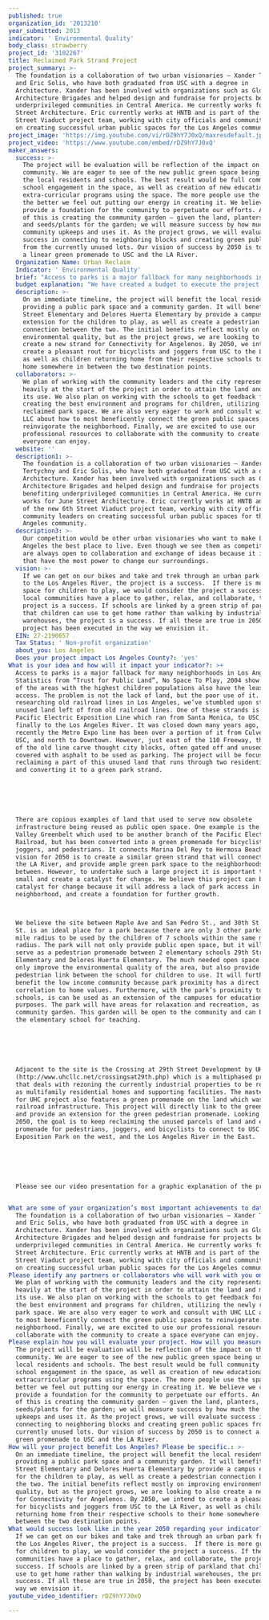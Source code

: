 ```yaml
---
published: true
organization_id: '2013210'
year_submitted: 2013
indicator: ' Environmental Quality'
body_class: strawberry
project_id: '3102267'
title: Reclaimed Park Strand Project
project_summary: >-
  The foundation is a collaboration of two urban visionaries – Xander Tertychny
  and Eric Solis, who have both graduated from USC with a degree in
  Architecture. Xander has been involved with organizations such as Global
  Architecture Brigades and helped design and fundraise for projects benefiting
  underprivileged communities in Central America. He currently works for June
  Street Architecture. Eric currently works at HNTB and is part of the new 6th
  Street Viaduct project team, working with city officials and community leaders
  on creating successful urban public spaces for the Los Angeles community.
project_image: 'https://img.youtube.com/vi/rDZ9hY7J0xQ/maxresdefault.jpg'
project_video: 'https://www.youtube.com/embed/rDZ9hY7J0xQ'
maker_answers:
  success: >-
    The project will be evaluation will be reflection of the impact on the
    community. We are eager to see of the new public green space being used by
    the local residents and schools. The best result would be full community and
    school engagement in the space, as well as creation of new educational or
    extra-curricular programs using the space. The more people use the space,
    the better we feel out putting our energy in creating it. We believe we can
    provide a foundation for the community to perpetuate our efforts. An example
    of this is creating the community garden – given the land, planters, soil,
    and seeds/plants for the garden; we will measure success by how much the
    community upkeeps and uses it. As the project grows, we will evaluate
    success in connecting to neighboring blocks and creating green public spaces
    from the currently unused lots. Our vision of success by 2050 is to connect
    a linear green promenade to USC and the LA River. 
  Organization Name: Urban Reclaim
  Indicator: ' Environmental Quality'
  brief: "Access to parks is a major fallback for many neighborhoods in Los Angeles. Statistics from “Trust for Public Land”, No Space To Play, 2004 show that many of the areas with the highest children populations also have the least park access. The problem is not the lack of land, but the poor use of it. After researching old railroad lines in Los Angeles, we’ve stumbled upon strands of unused land left of from old railroad lines. One of these strands is from the Pacific Electric Exposition Line which ran from Santa Monica, to USC, and finally to the Los Angeles River. It was closed down many years ago, and recently the Metro Expo line has been over a portion of it from Culver City to USC, and north to Downtown. However, just east of the 110 Freeway, the remains of the old line carve thought city blocks, often gated off and unused or covered with asphalt to be used as parking. The project will be focus on reclaiming a part of this unused land that runs through two residential blocks and converting it to a green park strand. \r\n\r\nThere are copious examples of land that used to serve now obsolete infrastructure being reused as public open space. One example is the Hermosa Valley Greenbelt which used to be another branch of the Pacific Electric Railroad, but has been converted into a green promenade for bicyclists, joggers, and pedestrians. It connects Marina Del Rey to Hermosa Beach. The vision for 2050 is to create a similar green strand that will connect USC to the LA River, and provide ample green park space to the neighborhoods in between. However, to undertake such a large project it is important to start small and create a catalyst for change. We believe this project can be the catalyst for change because it will address a lack of park access in the neighborhood, and create a foundation for further growth.\r\nWe believe the site between Maple Ave and San Pedro St., and 30th St. and 32nd St. is an ideal place for a park because there are only 3 other parks within a mile radius to be used by the children of 7 schools within the same mile radius. The park will not only provide public open space, but it will also serve as a pedestrian promenade between 2 elementary schools -29th Street Elementary and Delores Huerta Elementary. The much needed open space will not only improve the environmental quality of the area, but also provide a pedestrian link between the school for children to use. It will further benefit the low income community because park proximity has a direct correlation to home values. Furthermore, with the park’s proximity to the schools, is can be used as an extension of the campuses for educational purposes. The park will have areas for relaxation and recreation, as well as a community garden. This garden will be open to the community and can be used by the elementary school for teaching. \r\n\r\nAdjacent to the site is the Crossing at 29th Street Development by UHC LLC (http://www.uhcllc.net/crossingsat29th.php) which is a multi-phased project that deals with re-zoning the currently industrial properties to be redeveloped as multi-family residential homes and supporting facilities. The master plan for UHC project also features a green promenade on the land which was used as railroad infrastructure. This project will directly link to the green space and provide an extension for the green pedestrian promenade. Looking toward 2050, the goal is to keep reclaiming the unused parcels of land and extend the promenade for pedestrians, joggers, and bicyclists to connect to USC and Exposition Park on the west, and the Los Angeles River in the East.\r\n\r\nPlease see our video presentation for a graphic explanation of the project.\r\n"
  budget explanation: "We have created a budget to execute the project:\r\n$6,000- Mobilization, Permits, and Land rights\r\n$17,000 – Demolition and grading the existing lots\r\n$36,000 – Hardscape for pedestrian and bike path\r\n$11,000 – Soft scape so grassy areas\r\n$8,000 – Community garden\r\n$8,000 – Park Furniture\r\n$5,000 – Maintenance \r\n$9,000 – Extra plants and soft costs"
  description: >-
    On an immediate timeline, the project will benefit the local residents by
    providing a public park space and a community garden. It will benefit 29th
    Street Elementary and Delores Huerta Elementary by provide a campus
    extension for the children to play, as well as create a pedestrian
    connection between the two. The initial benefits reflect mostly on improving
    environmental quality, but as the project grows, we are looking to also
    create a new strand for Connectivity for Angelenos. By 2050, we intend to
    create a pleasant rout for bicyclists and joggers from USC to the LA River,
    as well as children returning home from their respective schools to their
    home somewhere in between the two destination points.  
  collaborators: >-
    We plan of working with the community leaders and the city representatives
    heavily at the start of the project in order to attain the land and maximize
    its use. We also plan on working with the schools to get feedback for
    creating the best environment and programs for children, utilizing the newly
    reclaimed park space. We are also very eager to work and consult with UHC
    LLC about how to most beneficently connect the green public spaces to
    reinvigorate the neighborhood. Finally, we are excited to use our
    professional resources to collaborate with the community to create a space
    everyone can enjoy. 
  website: ''
  description1: >-
    The foundation is a collaboration of two urban visionaries – Xander
    Tertychny and Eric Solis, who have both graduated from USC with a degree in
    Architecture. Xander has been involved with organizations such as Global
    Architecture Brigades and helped design and fundraise for projects
    benefiting underprivileged communities in Central America. He currently
    works for June Street Architecture. Eric currently works at HNTB and is part
    of the new 6th Street Viaduct project team, working with city officials and
    community leaders on creating successful urban public spaces for the Los
    Angeles community.
  description3: >-
    Our competition would be other urban visionaries who want to make Los
    Angeles the best place to live. Even though we see them as competition, we
    are always open to collaboration and exchange of ideas because it is ideas
    that have the most power to change our surroundings. 
  vision: >-
    If we can get on our bikes and take and trek through an urban park from USC
    to the Los Angeles River, the project is a success.  If there is more green
    space for children to play, we would consider the project a success. If the
    local communities have a place to gather, relax, and collaborate, the
    project is a success. If schools are linked by a green strip of parkland
    that children can use to get home rather than walking by industrial
    warehouses, the project is a success. If all these are true in 2050, the
    project has been executed in the way we envision it. 
  EIN: 27-2190657
  Tax Status: ' Non-profit organization'
  about_you: Los Angeles
  Does your project impact Los Angeles County?: 'yes'
What is your idea and how will it impact your indicator?: >+
  Access to parks is a major fallback for many neighborhoods in Los Angeles.
  Statistics from “Trust for Public Land”, No Space To Play, 2004 show that many
  of the areas with the highest children populations also have the least park
  access. The problem is not the lack of land, but the poor use of it. After
  researching old railroad lines in Los Angeles, we’ve stumbled upon strands of
  unused land left of from old railroad lines. One of these strands is from the
  Pacific Electric Exposition Line which ran from Santa Monica, to USC, and
  finally to the Los Angeles River. It was closed down many years ago, and
  recently the Metro Expo line has been over a portion of it from Culver City to
  USC, and north to Downtown. However, just east of the 110 Freeway, the remains
  of the old line carve thought city blocks, often gated off and unused or
  covered with asphalt to be used as parking. The project will be focus on
  reclaiming a part of this unused land that runs through two residential blocks
  and converting it to a green park strand. 






  There are copious examples of land that used to serve now obsolete
  infrastructure being reused as public open space. One example is the Hermosa
  Valley Greenbelt which used to be another branch of the Pacific Electric
  Railroad, but has been converted into a green promenade for bicyclists,
  joggers, and pedestrians. It connects Marina Del Rey to Hermosa Beach. The
  vision for 2050 is to create a similar green strand that will connect USC to
  the LA River, and provide ample green park space to the neighborhoods in
  between. However, to undertake such a large project it is important to start
  small and create a catalyst for change. We believe this project can be the
  catalyst for change because it will address a lack of park access in the
  neighborhood, and create a foundation for further growth.



  We believe the site between Maple Ave and San Pedro St., and 30th St. and 32nd
  St. is an ideal place for a park because there are only 3 other parks within a
  mile radius to be used by the children of 7 schools within the same mile
  radius. The park will not only provide public open space, but it will also
  serve as a pedestrian promenade between 2 elementary schools 29th Street
  Elementary and Delores Huerta Elementary. The much needed open space will not
  only improve the environmental quality of the area, but also provide a
  pedestrian link between the school for children to use. It will further
  benefit the low income community because park proximity has a direct
  correlation to home values. Furthermore, with the park’s proximity to the
  schools, is can be used as an extension of the campuses for educational
  purposes. The park will have areas for relaxation and recreation, as well as a
  community garden. This garden will be open to the community and can be used by
  the elementary school for teaching. 






  Adjacent to the site is the Crossing at 29th Street Development by UHC LLC
  (http://www.uhcllc.net/crossingsat29th.php) which is a multiphased project
  that deals with rezoning the currently industrial properties to be redeveloped
  as multifamily residential homes and supporting facilities. The master plan
  for UHC project also features a green promenade on the land which was used as
  railroad infrastructure. This project will directly link to the green space
  and provide an extension for the green pedestrian promenade. Looking toward
  2050, the goal is to keep reclaiming the unused parcels of land and extend the
  promenade for pedestrians, joggers, and bicyclists to connect to USC and
  Exposition Park on the west, and the Los Angeles River in the East.






  Please see our video presentation for a graphic explanation of the project.


What are some of your organization’s most important achievements to date?: >-
  The foundation is a collaboration of two urban visionaries — Xander Tertychny
  and Eric Solis, who have both graduated from USC with a degree in
  Architecture. Xander has been involved with organizations such as Global
  Architecture Brigades and helped design and fundraise for projects benefiting
  underprivileged communities in Central America. He currently works for June
  Street Architecture. Eric currently works at HNTB and is part of the new 6th
  Street Viaduct project team, working with city officials and community leaders
  on creating successful urban public spaces for the Los Angeles community.
Please identify any partners or collaborators who will work with you on this project.: >-
  We plan of working with the community leaders and the city representatives
  heavily at the start of the project in order to attain the land and maximize
  its use. We also plan on working with the schools to get feedback for creating
  the best environment and programs for children, utilizing the newly reclaimed
  park space. We are also very eager to work and consult with UHC LLC about how
  to most beneficently connect the green public spaces to reinvigorate the
  neighborhood. Finally, we are excited to use our professional resources to
  collaborate with the community to create a space everyone can enjoy. 
Please explain how you will evaluate your project. How will you measure success?: >-
  The project will be evaluation will be reflection of the impact on the
  community. We are eager to see of the new public green space being used by the
  local residents and schools. The best result would be full community and
  school engagement in the space, as well as creation of new educational or
  extracurricular programs using the space. The more people use the space, the
  better we feel out putting our energy in creating it. We believe we can
  provide a foundation for the community to perpetuate our efforts. An example
  of this is creating the community garden — given the land, planters, soil, and
  seeds/plants for the garden; we will measure success by how much the community
  upkeeps and uses it. As the project grows, we will evaluate success in
  connecting to neighboring blocks and creating green public spaces from the
  currently unused lots. Our vision of success by 2050 is to connect a linear
  green promenade to USC and the LA River. 
How will your project benefit Los Angeles? Please be specific.: >-
  On an immediate timeline, the project will benefit the local residents by
  providing a public park space and a community garden. It will benefit 29th
  Street Elementary and Delores Huerta Elementary by provide a campus extension
  for the children to play, as well as create a pedestrian connection between
  the two. The initial benefits reflect mostly on improving environmental
  quality, but as the project grows, we are looking to also create a new strand
  for Connectivity for Angelenos. By 2050, we intend to create a pleasant rout
  for bicyclists and joggers from USC to the LA River, as well as children
  returning home from their respective schools to their home somewhere in
  between the two destination points.  
What would success look like in the year 2050 regarding your indicator?: >-
  If we can get on our bikes and take and trek through an urban park from USC to
  the Los Angeles River, the project is a success.  If there is more green space
  for children to play, we would consider the project a success. If the local
  communities have a place to gather, relax, and collaborate, the project is a
  success. If schools are linked by a green strip of parkland that children can
  use to get home rather than walking by industrial warehouses, the project is a
  success. If all these are true in 2050, the project has been executed in the
  way we envision it. 
youtube_video_identifier: rDZ9hY7J0xQ

---
```

